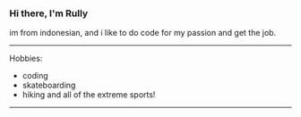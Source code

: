 ### Hi there, I'm Rully

im from indonesian, and i like to do code for my passion and get the job.

---
Hobbies:

- coding
- skateboarding
- hiking
and all of the extreme sports!
---
[logo]: https://cdn.iconscout.com/icon/free/png-64/php-100-1175128.png "Logo Title Text 2"
